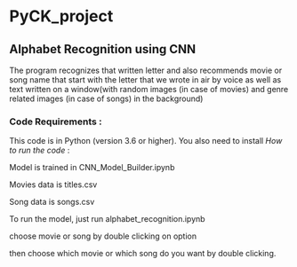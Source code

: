 # PyCK_project
## Alphabet Recognition using CNN
The program recognizes that written letter and also recommends movie or song name that start with the letter that we wrote in air by voice as well as text written
on a window(with random images (in case of movies) and genre related images (in case of songs) in the background)
### Code Requirements :
This code is in Python (version 3.6 or higher). You also need to install 
*How to run the code* :

Model is trained in CNN_Model_Builder.ipynb

Movies data is titles.csv

Song data is songs.csv

To run the model, just run alphabet_recognition.ipynb

choose movie or song by double clicking on option

then choose which movie or which song do you want by double clicking.
